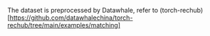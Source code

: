 The dataset is preprocessed by Datawhale, refer to (torch-rechub)[https://github.com/datawhalechina/torch-rechub/tree/main/examples/matching]